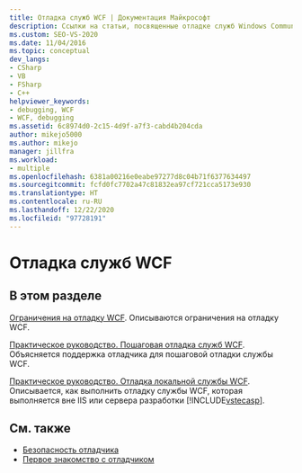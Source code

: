 ```yaml
---
title: Отладка служб WCF | Документация Майкрософт
description: Ссылки на статьи, посвященные отладке служб Windows Communication Foundation (WCF) в Visual Studio.
ms.custom: SEO-VS-2020
ms.date: 11/04/2016
ms.topic: conceptual
dev_langs:
- CSharp
- VB
- FSharp
- C++
helpviewer_keywords:
- debugging, WCF
- WCF, debugging
ms.assetid: 6c8974d0-2c15-4d9f-a7f3-cabd4b204cda
author: mikejo5000
ms.author: mikejo
manager: jillfra
ms.workload:
- multiple
ms.openlocfilehash: 6381a00216e0eabe97277d8c04b71f6377634497
ms.sourcegitcommit: fcfd0fc7702a47c81832ea97cf721cca5173e930
ms.translationtype: HT
ms.contentlocale: ru-RU
ms.lasthandoff: 12/22/2020
ms.locfileid: "97728191"
---
```

# <a name="debugging-wcf-services"></a>Отладка служб WCF
## <a name="in-this-section"></a>В этом разделе
 [Ограничения на отладку WCF](../debugger/limitations-on-wcf-debugging.md). Описываются ограничения на отладку WCF.

 [Практическое руководство. Пошаговая отладка служб WCF](../debugger/how-to-step-into-wcf-services.md). Объясняется поддержка отладчика для пошаговой отладки службы WCF.

 [Практическое руководство. Отладка локальной службы WCF](../debugger/how-to-debug-a-self-hosted-wcf-service.md). Описывается, как выполнить отладку службы WCF, которая выполняется вне IIS или сервера разработки [!INCLUDE[vstecasp](../code-quality/includes/vstecasp_md.md)].

## <a name="see-also"></a>См. также
- [Безопасность отладчика](../debugger/debugger-security.md)
- [Первое знакомство с отладчиком](../debugger/debugger-feature-tour.md)